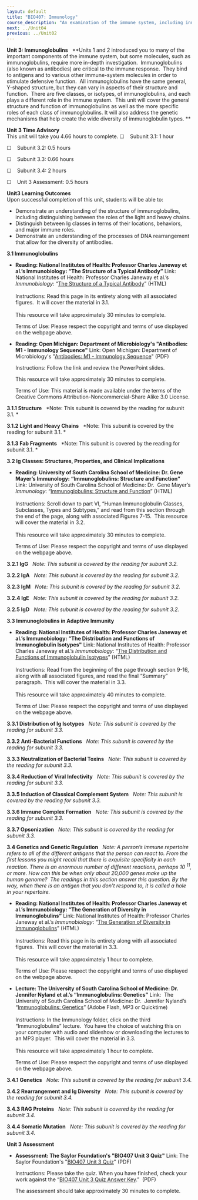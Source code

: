 ```yaml
---
layout: default
title: "BIO407: Immunology"
course_description: "An examination of the immune system, including innate and adaptive immunity, the cells involved in each of process of the immune system and their role in the immune response, and how antibodies are used to confer immunity for future potential exposures."
next: ../Unit04
previous: ../Unit02
---
```

**Unit 3: Immunoglobulins** <span id="3"></span> 
**Units 1 and 2 introduced you to many of the important components of
the immune system, but some molecules, such as immunoglobulins, require
more in-depth investigation.  Immunoglobulins (also known as antibodies)
are critical to the immune response.  They bind to antigens and to
various other immune-system molecules in order to stimulate defensive
function.  All immunoglobulins have the same general, Y-shaped
structure, but they can vary in aspects of their structure and
function.  There are five classes, or isotypes, of immunoglobulins, and
each plays a different role in the immune system.  This unit will cover
the general structure and function of immunoglobulins as well as the
more specific roles of each class of immunoglobulins. It will also
address the genetic mechanisms that help create the wide diversity of
immunoglobulin types. **

**Unit 3 Time Advisory**  
This unit will take you 4.66 hours to complete.
☐    Subunit 3.1: 1 hour  
  
 ☐    Subunit 3.2: 0.5 hours  
  
 ☐    Subunit 3.3: 0.66 hours  
  
 ☐    Subunit 3.4: 2 hours

☐    Unit 3 Assessment: 0.5 hours

**Unit3 Learning Outcomes**  
Upon successful completion of this unit, students will be able to:

-   Demonstrate an understanding of the structure of immunoglobulins,
    including distinguishing between the roles of the light and heavy
    chains.
-   Distinguish between Ig classes in terms of their locations,
    behaviors, and major immune roles.
-   Demonstrate an understanding of the processes of DNA rearrangement
    that allow for the diversity of antibodies.

**3.1 Immunoglobulins** <span id="3.1"></span> 
-   **Reading: National Institutes of Health: Professor Charles Janeway
    et al.’s Immunobiology: “The Structure of a Typical Antibody”**
    Link: National Institutes of Health: Professor Charles Janeway et
    al.’s *Immunobiology*: “[The Structure of a Typical
    Antibody](http://www.ncbi.nlm.nih.gov/bookshelf/br.fcgi?book=imm&part=A323)”
    (HTML)  
        
     Instructions: Read this page in its entirety along with all
    associated figures.  It will cover the material in 3.1.  
        
     This resource will take approximately 30 minutes to complete.  
      
     Terms of Use: Please respect the copyright and terms of use
    displayed on the webpage above.

-   **Reading: Open Michigan: Department of Microbiology's "Antibodies:
    M1 - Immunology Sequence"**
    Link: Open Michigan: Department of Microbiology's "[Antibodies: M1 -
    Immunology
    Sequence](https://resources.saylor.org/wwwresources/archived/site/wp-content/uploads/2012/11/020909.M1-Immuno.Antibodies.pdf)"
    (PDF)  
      
     Instructions: Follow the link and review the PowerPoint slides.  
      
     This resource will take approximately 30 minutes to complete.  
      
     Terms of Use: This material is made available under the terms of
    the Creative Commons Attribution-Noncommercial-Share Alike 3.0
    License. 

**3.1.1 Structure** <span id="3.1.1"></span> 
*Note: This subunit is covered by the reading for subunit 3.1. *

**3.1.2 Light and Heavy Chains** <span id="3.1.2"></span> 
*Note: This subunit is covered by the reading for subunit 3.1. *

**3.1.3 Fab Fragments** <span id="3.1.3"></span> 
*Note: This subunit is covered by the reading for subunit 3.1. *

**3.2 Ig Classes: Structures, Properties, and Clinical Implications**
<span id="3.2"></span> 
-   **Reading: University of South Carolina School of Medicine: Dr. Gene
    Mayer’s Immunology: “Immunoglobulins: Structure and Function”**
    Link: University of South Carolina School of Medicine: Dr.  Gene
    Mayer’s *Immunology*: “[Immunoglobulins: Structure and
    Function](http://pathmicro.med.sc.edu/mayer/IgStruct2000.htm)”
    (HTML)  
        
     Instructions: Scroll down to part VI, “Human Immunoglobulin
    Classes, Subclasses, Types and Subtypes,” and read from this section
    through the end of the page, along with associated Figures 7-15. 
    This resource will cover the material in 3.2.  
        
     This resource will take approximately 30 minutes to complete.  
      
     Terms of Use: Please respect the copyright and terms of use
    displayed on the webpage above.

**3.2.1 IgG** <span id="3.2.1"></span> 
*Note: This subunit is covered by the reading for subunit 3.2.*

**3.2.2 IgA** <span id="3.2.2"></span> 
*Note: This subunit is covered by the reading for subunit 3.2.*

**3.2.3 IgM** <span id="3.2.3"></span> 
*Note: This subunit is covered by the reading for subunit 3.2.*

**3.2.4 IgE** <span id="3.2.4"></span> 
*Note: This subunit is covered by the reading for subunit 3.2.*

**3.2.5 IgD** <span id="3.2.5"></span> 
*Note: This subunit is covered by the reading for subunit 3.2.*

**3.3 Immunoglobulins in Adaptive Immunity** <span id="3.3"></span> 
-   **Reading: National Institutes of Health: Professor Charles Janeway
    et al.’s Immunobiology: “The Distribution and Functions of
    Immunoglobulin Isotypes"**
    Link: National Institutes of Health: Professor Charles Janeway et
    al.’s *Immunobiology*: “[The Distribution and Functions of
    Immunoglobulin
    Isotypes](http://www.ncbi.nlm.nih.gov/bookshelf/br.fcgi?book=imm&part=A1213)”
    (HTML)  
        
     Instructions: Read from the beginning of the page through section
    9-16, along with all associated figures, and read the final
    “Summary” paragraph.  This will cover the material in 3.3.  
        
     This resource will take approximately 40 minutes to complete.  
      
     Terms of Use: Please respect the copyright and terms of use
    displayed on the webpage above.

**3.3.1 Distribution of Ig Isotypes** <span id="3.3.1"></span> 
*Note: This subunit is covered by the reading for subunit 3.3.*

**3.3.2 Anti-Bacterial Functions** <span id="3.3.2"></span> 
*Note: This subunit is covered by the reading for subunit 3.3.*

**3.3.3 Neutralization of Bacterial Toxins** <span id="3.3.3"></span> 
*Note: This subunit is covered by the reading for subunit 3.3.*

**3.3.4 Reduction of Viral Infectivity** <span id="3.3.4"></span> 
*Note: This subunit is covered by the reading for subunit 3.3.*

**3.3.5 Induction of Classical Complement System** <span
id="3.3.5"></span> 
*Note: This subunit is covered by the reading for subunit 3.3.*

**3.3.6 Immune Complex Formation** <span id="3.3.6"></span> 
*Note: This subunit is covered by the reading for subunit 3.3.*

**3.3.7 Opsonization** <span id="3.3.7"></span> 
*Note: This subunit is covered by the reading for subunit 3.3.*

**3.4 Genetics and Genetic Regulation** <span id="3.4"></span> 
*Note: A person’s immune repertoire refers to all of the different
antigens that the person can react to. From the first lessons you might
recall that there is exquisite specificity in each reaction. There is an
enormous number of different reactions, perhaps 10 <sup>11</sup>, or
more. How can this be when only about 20,000 genes make up the human
genome?  The readings in this section answer this question. By the way,
when there is an antigen that you don’t respond to, it is called a hole
in your repertoire.*

-   **Reading: National Institutes of Health: Professor Charles Janeway
    et al.’s Immunobiology: “The Generation of Diversity in
    Immunoglobulins”**
    Link: National Institutes of Health: Professor Charles Janeway et
    al.’s *Immunobiology*: “[The Generation of Diversity in
    Immunoglobulins](http://www.ncbi.nlm.nih.gov/bookshelf/br.fcgi?book=imm&part=A436)”
    (HTML)  
        
     Instructions: Read this page in its entirety along with all
    associated figures.  This will cover the material in 3.3.  
        
     This resource will take approximately 1 hour to complete.  
      
     Terms of Use: Please respect the copyright and terms of use
    displayed on the webpage above.

-   **Lecture: The University of South Carolina School of Medicine: Dr.
    Jennifer Nyland et al.’s “Immunoglobulins: Genetics”**
    Link:  The University of South Carolina School of Medicine: Dr. 
    Jennifer Nyland’s “[Immunoglobulins:
    Genetics](http://media.med.sc.edu/microbiology2009/)” (Adobe Flash,
    MP3 or Quicktime)  
        
     Instructions: In the Immunology folder, click on the third
    “Immunoglobulins” lecture.  You have the choice of watching this on
    your computer with audio and slideshow or downloading the lectures
    to an MP3 player.  This will cover the material in 3.3.   
        
     This resource will take approximately 1 hour to complete.  
      
     Terms of Use: Please respect the copyright and terms of use
    displayed on the webpage above.

**3.4.1 Genetics** <span id="3.4.1"></span> 
*Note: This subunit is covered by the reading for subunit 3.4.*

**3.4.2 Rearrangement and Ig Diversity** <span id="3.4.2"></span> 
*Note: This subunit is covered by the reading for subunit 3.4.*

**3.4.3 RAG Proteins** <span id="3.4.3"></span> 
*Note: This subunit is covered by the reading for subunit 3.4.*

**3.4.4 Somatic Mutation** <span id="3.4.4"></span> 
*Note: This subunit is covered by the reading for subunit 3.4.*

**Unit 3 Assessment** <span id="3.5"></span> 
-   **Assessment: The Saylor Foundation's "BIO407 Unit 3 Quiz"**
    Link: The Saylor Foundation's "[BIO407 Unit 3
    Quiz](https://resources.saylor.org/wwwresources/archived/site/wp-content/uploads/2012/11/BIO407-Unit-3-Quiz-FINAL.pdf)"
    (PDF)  
      
     Instructions: Please take the quiz. When you have finished, check
    your work against the “[BIO407 Unit 3 Quiz Answer
    Key](https://resources.saylor.org/wwwresources/archived/site/wp-content/uploads/2012/11/BIO407-Unit-3-Quiz-Answer-Key-FINAL.pdf).”
     (PDF)  
      
     The assessment should take approximately 30 minutes to complete.


